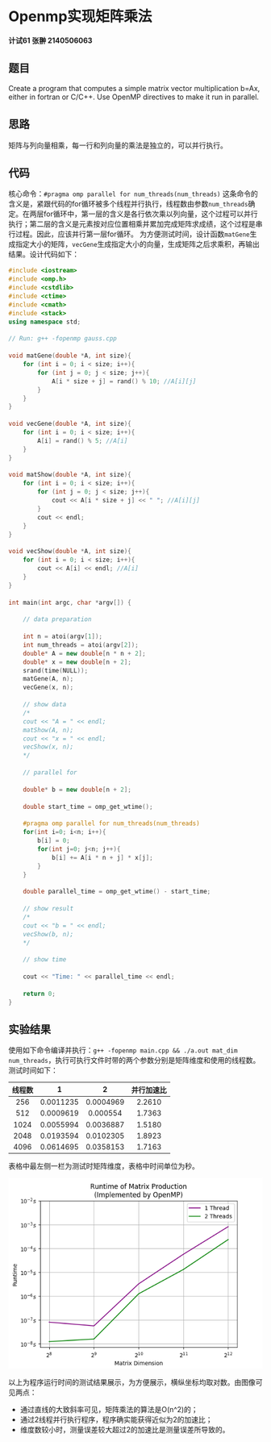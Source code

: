 ﻿# Openmp实现矩阵乘法

**计试61 张翀 2140506063**

## 题目
Create a program that computes a simple matrix vector multiplication b=Ax, either in fortran or C/C++. Use OpenMP directives to make it run in parallel.
## 思路
矩阵与列向量相乘，每一行和列向量的乘法是独立的，可以并行执行。
## 代码
核心命令：`#pragma omp parallel for num_threads(num_threads)`
这条命令的含义是，紧跟代码的for循环被多个线程并行执行，线程数由参数`num_threads`确定。在两层for循环中，第一层的含义是各行依次乘以列向量，这个过程可以并行执行；第二层的含义是元素按对应位置相乘并累加完成矩阵求成绩，这个过程是串行过程。因此，应该并行第一层for循环。
为方便测试时间，设计函数`matGene`生成指定大小的矩阵，`vecGene`生成指定大小的向量，生成矩阵之后求乘积，再输出结果。设计代码如下：
```cpp
#include <iostream>
#include <omp.h>
#include <cstdlib>
#include <ctime>
#include <cmath>
#include <stack>
using namespace std;

// Run: g++ -fopenmp gauss.cpp

void matGene(double *A, int size){
    for (int i = 0; i < size; i++){
        for (int j = 0; j < size; j++){
            A[i * size + j] = rand() % 10; //A[i][j]
        }
    }
}

void vecGene(double *A, int size){
    for (int i = 0; i < size; i++){
        A[i] = rand() % 5; //A[i]
    }
}

void matShow(double *A, int size){
    for (int i = 0; i < size; i++){
        for (int j = 0; j < size; j++){
            cout << A[i * size + j] << " "; //A[i][j]
        }
        cout << endl;
    }
}

void vecShow(double *A, int size){
    for (int i = 0; i < size; i++){
        cout << A[i] << endl; //A[i]
    }
}

int main(int argc, char *argv[]) {

    // data preparation

    int n = atoi(argv[1]);
    int num_threads = atoi(argv[2]);
    double* A = new double[n * n + 2];
    double* x = new double[n + 2];
    srand(time(NULL));
    matGene(A, n);
    vecGene(x, n);

    // show data
    /*
    cout << "A = " << endl;
    matShow(A, n);
    cout << "x = " << endl;
    vecShow(x, n);
    */ 

    // parallel for

    double* b = new double[n + 2];

    double start_time = omp_get_wtime();

    #pragma omp parallel for num_threads(num_threads)
    for(int i=0; i<n; i++){
        b[i] = 0;
        for(int j=0; j<n; j++){
            b[i] += A[i * n + j] * x[j];
        }
    }

    double parallel_time = omp_get_wtime() - start_time;

    // show result
    /*
    cout << "b = " << endl;
    vecShow(b, n);
    */

    // show time 

    cout << "Time: " << parallel_time << endl;
    
    return 0;
}
```
## 实验结果
使用如下命令编译并执行：`g++ -fopenmp main.cpp && ./a.out mat_dim num_threads`，执行可执行文件时带的两个参数分别是矩阵维度和使用的线程数。
测试时间如下：

| 线程数 | 1 | 2 | 并行加速比
| :----: | :----: | :----: | :----: |
| 256 | 0.0011235 | 0.0004969 | 2.2610 |
| 512 | 0.0009619 | 0.000554 | 1.7363 |
| 1024 | 0.0055994 | 0.0036887 | 1.5180 |
| 2048 | 0.0193594 | 0.0102305 | 1.8923 |
| 4096 | 0.0614695 | 0.0358153 | 1.7163 |

表格中最左侧一栏为测试时矩阵维度，表格中时间单位为秒。

![矩阵乘法并行时间展示](./1.png)

以上为程序运行时间的测试结果展示，为方便展示，横纵坐标均取对数。由图像可见两点：
* 通过直线的大致斜率可见，矩阵乘法的算法是O(n^2)的；
* 通过2线程并行执行程序，程序确实能获得近似为2的加速比；
* 维度数较小时，测量误差较大超过2的加速比是测量误差所导致的。
